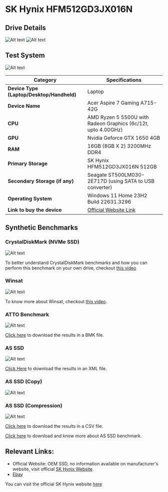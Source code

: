 # SK Hynix HFM512GD3JX016N

## Drive Details
![Alt text](s-l1600-2.jpg)
![Alt text](image-1.png)

## Test System

![Alt text](<hwinfo system summary.png>)

| **Category**                              | **Specifications**                                                                                                                        |
|-------------------------------------------|-------------------------------------------------------------------------------------------------------------------------------------------|
| **Device Type (Laptop/Desktop/Handheld)** | Laptop                                                                                                                                    |
| **Device Name**                           | Acer Aspire 7 Gaming A715-42G                                                                                                             |
| **CPU**                                   | AMD Ryzen 5 5500U with Radeon Graphics (6c/12t, upto 4.00GHz)                                                                             |
| **GPU**                                   | Nvidia Geforce GTX 1650 4GB                                                                                                               |
| **RAM**                                   | 16GB (8GB X 2) 3200MHz DDR4                                                                                                               |
| **Primary Storage**                       | SK Hynix HFM512GD3JX016N 512GB                                                                                                            |
| **Secondary Storage (if any)**            | Seagate ST500LM030-2E717D (using SATA to USB converter)                                                                                   |
| **Operating System**                      | Windows 11 Home  23H2 Build 22631.3296                                                                                                                    |
| **Link to buy the device**                | [Official Website Link](https://store.acer.com/en-in/laptops/gaming/acer-aspire7-gaming-laptop-amd-ryzen5-5500u-a715-42g-nvidia-gtx-1651) |

## Synthetic Benchmarks

### CrystalDiskMark (NVMe SSD)

![Alt text](<Screenshot 2024-01-28 122358-1.png>)

To better understand CrystalDiskMark benchmarks and how you can perform this benchmark on your own drive, checkout [this video](https://www.youtube.com/watch?v=JI8QS74Xz38)

### Winsat

![Alt text](winsat.png)

To know more about Winsat, checkout [this video](https://www.youtube.com/watch?v=WQtMwOkaQLg).

### ATTO Benchmark

![Alt text](<ATTO HFM512GD3JX016N.jpg>)

[Click here](https://drive.google.com/file/d/1CO9HdjIZOMQv9eEuds7fPiyCJ6zjos9z/view?usp=sharing) to download the results in a BMK file.

### AS SSD

![Alt text](<as-ssd-bench HFM512GD3JX016N 27-03-2024 14-19-13.png>)

[Click Here](https://drive.google.com/file/d/17RcVJ7rpCVRppKBu4MkSCY8aM4rwiKiB/view?usp=sharing) to download the results in an XML file.

### AS SSD (Copy)

![Alt text](<as-copy-bench HFM512GD3JX016N 27-03-2024 14-16-55.png>)

### AS SSD (Compression)

![Alt text](<as-compr-bench HFM512GD3JX016N 27-03-2024 14-17-32.png>)

[Click here](https://drive.google.com/file/d/1RFh1YJEFpet1y4V1m9cd6_Hseh2m5sIp/view?usp=sharing) to download the results in a CSV file.

[Click here](https://www.techspot.com/downloads/6014-as-ssd-benchmark.html) to download and know more about AS SSD benchmark.

## Relevant Links:
 - Official Website: OEM SSD, no information available on manufacturer's website, visit official [SK Hynix Website](https://ssd.skhynix.com/).
 - [Ebay](https://www.ebay.com/sch/i.html?_from=R40&_nkw=SK+Hynix+HFM512GD3JX016N&_sacat=0)

You can visit the official SK Hynix website [here](https://ssd.skhynix.com/)
